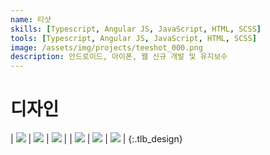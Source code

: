 ```yaml
---
name: 티샷
skills: [Typescript, Angular JS, JavaScript, HTML, SCSS]
tools: [Typescript, Angular JS, JavaScript, HTML, SCSS]
image: /assets/img/projects/teeshot_000.png
description: 안드로이드, 아이폰, 웹 신규 개발 및 유지보수
---
```


<style>
.tlb_design td {
   border: none!important;
   padding: 1px!important;
   margin: 0!important;
}
img {
   margin: 0!important;
}
</style>

# 디자인

| ![](/assets/img/projects/teeshot_001.jpeg) | ![](/assets/img/projects/teeshot_002.jpeg) | ![](/assets/img/projects/teeshot_003.jpeg) |
| ![](/assets/img/projects/teeshot_004.jpeg) | ![](/assets/img/projects/teeshot_005.jpeg) | ![](/assets/img/projects/teeshot_006.jpeg) |
{:.tlb_design}
